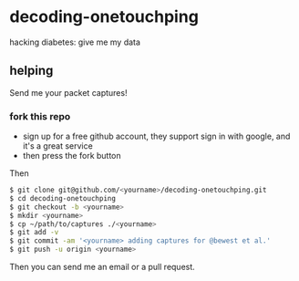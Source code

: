 decoding-onetouchping
=====================

hacking diabetes: give me my data

## helping

Send me your packet captures!

### fork this repo

* sign up for a free github account, they support sign in with google, and it's a great service
* then press the fork button

Then
```bash
$ git clone git@github.com/<yourname>/decoding-onetouchping.git
$ cd decoding-onetouchping
$ git checkout -b <yourname>
$ mkdir <yourname>
$ cp ~/path/to/captures ./<yourname>
$ git add -v
$ git commit -am '<yourname> adding captures for @bewest et al.'
$ git push -u origin <yourname>
```

Then you can send me an email or a pull request.
